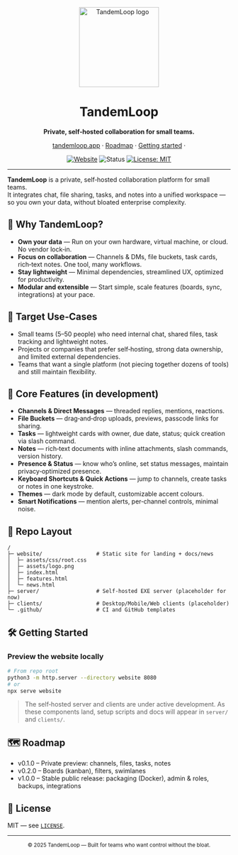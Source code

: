 <p align="center">
  <a href="https://tandemloop.app">
    <img src="https://tandemloop.app/assets/images/logo.png" alt="TandemLoop logo" width="180">
  </a>
</p>

<h1 align="center">TandemLoop</h1>
<p align="center"><strong>Private, self‑hosted collaboration for small teams.</strong></p>
<p align="center">
  <a href="https://tandemloop.app">tandemloop.app</a> ·
  <a href="#-roadmap">Roadmap</a> ·
  <a href="#-getting-started">Getting started</a> ·
</p>

<p align="center">
  <a href="https://tandemloop.app"><img alt="Website" src="https://img.shields.io/badge/Website-tandemloop.app-2BA7FF"></a>
  <img alt="Status" src="https://img.shields.io/badge/Status-Private%20Alpha-3D3BEC">
  <a href="LICENSE"><img alt="License: MIT" src="https://img.shields.io/badge/License-MIT-37E1D6.svg"></a>
</p>

---

**TandemLoop** is a private, self‑hosted collaboration platform for small teams.  
It integrates chat, file sharing, tasks, and notes into a unified workspace — so you own your data, without bloated enterprise complexity.

## 🚀 Why TandemLoop?

- **Own your data** — Run on your own hardware, virtual machine, or cloud. No vendor lock‑in.  
- **Focus on collaboration** — Channels & DMs, file buckets, task cards, rich‑text notes. One tool, many workflows.  
- **Stay lightweight** — Minimal dependencies, streamlined UX, optimized for productivity.  
- **Modular and extensible** — Start simple, scale features (boards, sync, integrations) at your pace.

## 🎯 Target Use‑Cases

- Small teams (5–50 people) who need internal chat, shared files, task tracking and lightweight notes.  
- Projects or companies that prefer self‑hosting, strong data ownership, and limited external dependencies.  
- Teams that want a single platform (not piecing together dozens of tools) and still maintain flexibility.

## 🧩 Core Features (in development)

- **Channels & Direct Messages** — threaded replies, mentions, reactions.  
- **File Buckets** — drag‑and‑drop uploads, previews, passcode links for sharing.  
- **Tasks** — lightweight cards with owner, due date, status; quick creation via slash command.  
- **Notes** — rich‑text documents with inline attachments, slash commands, version history.  
- **Presence & Status** — know who’s online, set status messages, maintain privacy‑optimized presence.  
- **Keyboard Shortcuts & Quick Actions** — jump to channels, create tasks or notes in one keystroke.  
- **Themes** — dark mode by default, customizable accent colours.  
- **Smart Notifications** — mention alerts, per‑channel controls, minimal noise.

## 📁 Repo Layout

```
/
├─ website/                 # Static site for landing + docs/news
│  ├─ assets/css/root.css
│  ├─ assets/logo.png
│  ├─ index.html
│  ├─ features.html
│  └─ news.html
├─ server/                  # Self‑hosted EXE server (placeholder for now)
├─ clients/                 # Desktop/Mobile/Web clients (placeholder)
└─ .github/                 # CI and GitHub templates
```

## 🛠 Getting Started

### Preview the website locally
```bash
# From repo root
python3 -m http.server --directory website 8080
# or
npx serve website
```

> The self‑hosted server and clients are under active development. As these components land, setup scripts and docs will appear in `server/` and `clients/`.

## 🗺 Roadmap

- v0.1.0 – Private preview: channels, files, tasks, notes  
- v0.2.0 – Boards (kanban), filters, swimlanes  
- v1.0.0 – Stable public release: packaging (Docker), admin & roles, backups, integrations

## 📝 License

MIT — see [`LICENSE`](LICENSE).

---

<p align="center">
  <sub>© 2025 TandemLoop — Built for teams who want control without the bloat.</sub>
</p>
